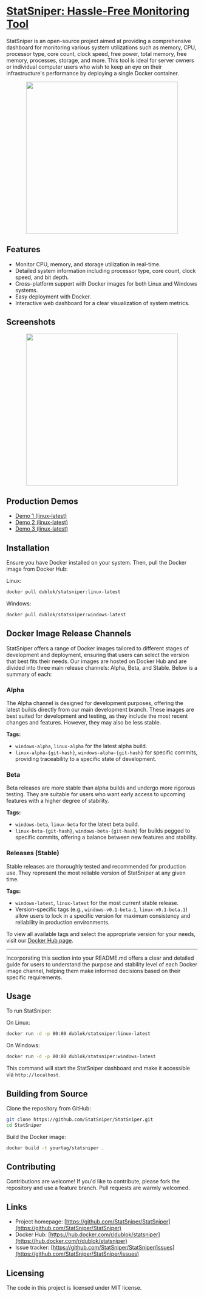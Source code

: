 # [StatSniper: Hassle-Free Monitoring Tool](https://github.com/StatSniper/StatSniper)

StatSniper is an open-source project aimed at providing a comprehensive dashboard for monitoring various system utilizations such as memory, CPU, processor type, core count, clock speed, free power, total memory, free memory, processes, storage, and more. This tool is ideal for server owners or individual computer users who wish to keep an eye on their infrastructure's performance by deploying a single Docker container.


<div align="center"><img src="https://github.com/StatSniper/StatSniper/raw/beta/assets/logo.png" width="400"></div>


## Features

- Monitor CPU, memory, and storage utilization in real-time.
- Detailed system information including processor type, core count, clock speed, and bit depth.
- Cross-platform support with Docker images for both Linux and Windows systems.
- Easy deployment with Docker.
- Interactive web dashboard for a clear visualization of system metrics.

## Screenshots

<div align="center"><img src="https://github.com/StatSniper/StatSniper/raw/beta/assets/screenshot1.png" width="400"></div>

## Production Demos

- [Demo 1 (linux-latest)](https://ss.ulgen.dublok.com/)
- [Demo 2 (linux-latest)](https://ss.trinity.dublok.com/)
- [Demo 3 (linux-latest)](https://ss.hades.dublok.com/)

## Installation

Ensure you have Docker installed on your system. Then, pull the Docker image from Docker Hub:

Linux:

```bash
docker pull dublok/statsniper:linux-latest
```

Windows:

```bash
docker pull dublok/statsniper:windows-latest
```

## Docker Image Release Channels

StatSniper offers a range of Docker images tailored to different stages of development and deployment, ensuring that users can select the version that best fits their needs. Our images are hosted on Docker Hub and are divided into three main release channels: Alpha, Beta, and Stable. Below is a summary of each:

### Alpha
The Alpha channel is designed for development purposes, offering the latest builds directly from our main development branch. These images are best suited for development and testing, as they include the most recent changes and features. However, they may also be less stable.

**Tags:**
- `windows-alpha`, `linux-alpha` for the latest alpha build.
- `linux-alpha-{git-hash}`, `windows-alpha-{git-hash}` for specific commits, providing traceability to a specific state of development.

### Beta
Beta releases are more stable than alpha builds and undergo more rigorous testing. They are suitable for users who want early access to upcoming features with a higher degree of stability.

**Tags:**
- `windows-beta`, `linux-beta` for the latest beta build.
- `linux-beta-{git-hash}`, `windows-beta-{git-hash}` for builds pegged to specific commits, offering a balance between new features and stability.

### Releases (Stable)
Stable releases are thoroughly tested and recommended for production use. They represent the most reliable version of StatSniper at any given time.

**Tags:**
- `windows-latest`, `linux-latest` for the most current stable release.
- Version-specific tags (e.g., `windows-v0.1-beta.1`, `linux-v0.1-beta.1`) allow users to lock in a specific version for maximum consistency and reliability in production environments.

To view all available tags and select the appropriate version for your needs, visit our [Docker Hub page](https://hub.docker.com/r/dublok/statsniper/tags).

---

Incorporating this section into your README.md offers a clear and detailed guide for users to understand the purpose and stability level of each Docker image channel, helping them make informed decisions based on their specific requirements.


## Usage

To run StatSniper:

On Linux:

```bash
docker run -d -p 80:80 dublok/statsniper:linux-latest
```

On Windows:

```bash
docker run -d -p 80:80 dublok/statsniper:windows-latest
```

This command will start the StatSniper dashboard and make it accessible via `http://localhost`.

## Building from Source

Clone the repository from GitHub:

```bash
git clone https://github.com/StatSniper/StatSniper.git
cd StatSniper
```

Build the Docker image:

```bash
docker build -t yourtag/statsniper .
```

## Contributing

Contributions are welcome! If you'd like to contribute, please fork the repository and use a feature branch. Pull requests are warmly welcomed.

## Links

- Project homepage: [https://github.com/StatSniper/StatSniper](https://github.com/StatSniper/StatSniper)
- Docker Hub: [https://hub.docker.com/r/dublok/statsniper](https://hub.docker.com/r/dublok/statsniper)
- Issue tracker: [https://github.com/StatSniper/StatSniper/issues](https://github.com/StatSniper/StatSniper/issues)

## Licensing

The code in this project is licensed under MIT license.
